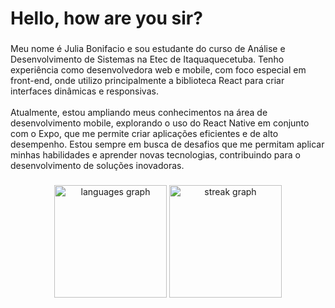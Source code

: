 <h1 align="left">Hello, how are you sir?</h1>

###

<p align="left">Meu nome é Julia Bonifacio e sou estudante do curso de Análise e Desenvolvimento de Sistemas na Etec de Itaquaquecetuba. Tenho experiência como desenvolvedora web e mobile, com foco especial em front-end, onde utilizo principalmente a biblioteca React para criar interfaces dinâmicas e responsivas.<br><br>Atualmente, estou ampliando meus conhecimentos na área de desenvolvimento mobile, explorando o uso do React Native em conjunto com o Expo, que me permite criar aplicações eficientes e de alto desempenho. Estou sempre em busca de desafios que me permitam aplicar minhas habilidades e aprender novas tecnologias, contribuindo para o desenvolvimento de soluções inovadoras.</p>

###

<div align="center">
  <img src="https://github-readme-stats.vercel.app/api/top-langs?username=juliabonifaciio&locale=pt-br&hide_title=false&layout=compact&card_width=320&langs_count=5&theme=aura&hide_border=true&order=2&custom_title=Linguagens" height="180" alt="languages graph"  />
  <img src="https://streak-stats.demolab.com?user=juliabonifaciio&locale=pt-br&mode=weekly&theme=aura&hide_border=true&border_radius=5&order=3" height="180" alt="streak graph"  />
</div>

###
